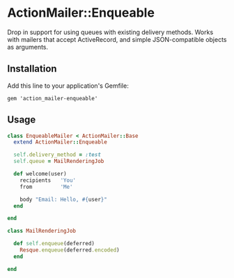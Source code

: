 # ActionMailer::Enqueable

Drop in support for using queues with existing delivery methods. Works with mailers that accept ActiveRecord, and simple JSON-compatible objects as arguments.

## Installation

Add this line to your application's Gemfile:

    gem 'action_mailer-enqueable'

## Usage

```ruby
class EnqueableMailer < ActionMailer::Base
  extend ActionMailer::Enqueable

  self.delivery_method = :test
  self.queue = MailRenderingJob

  def welcome(user)
    recipients   'You'
    from         'Me'

    body "Email: Hello, #{user}"
  end

end

class MailRenderingJob

  def self.enqueue(deferred)
    Resque.enqueue(deferred.encoded)
  end

end
````
